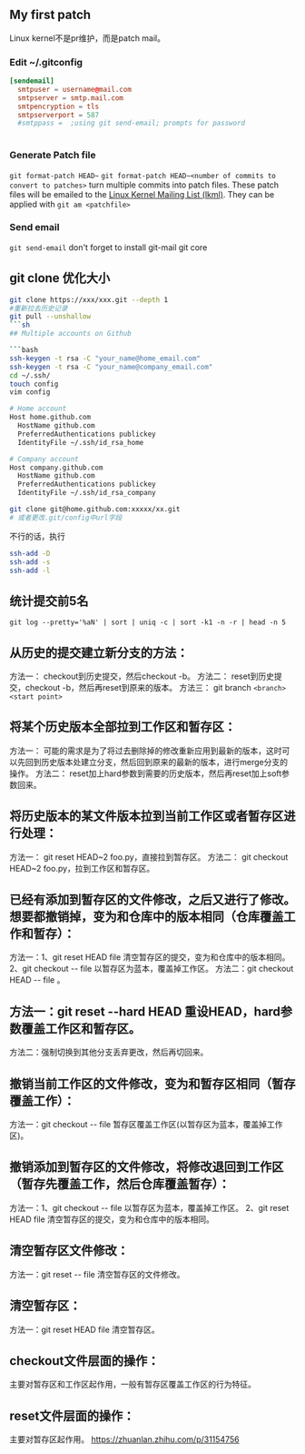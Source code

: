 ## My first patch
Linux kernel不是pr维护，而是patch mail。

### Edit ~/.gitconfig
```conf
[sendemail]
  smtpuser = username@mail.com
  smtpserver = smtp.mail.com
  smtpencryption = tls
  smtpserverport = 587
  #smtppass =  ;using git send-email; prompts for password
  
```
### Generate Patch file

`git format-patch HEAD~`
`git format-patch HEAD~<number of commits to convert to patches>` turn multiple commits into patch files. These patch files will be emailed to the [Linux Kernel Mailing List (lkml)](https://lkml.org/). They can be applied with `git am <patchfile>`

### Send email
`git send-email`
don't forget to install git-mail git core

## git clone 优化大小
```sh
git clone https://xxx/xxx.git --depth 1
#重新拉去历史记录
git pull --unshallow 
```sh 
## Multiple accounts on Github

```bash
ssh-keygen -t rsa -C "your_name@home_email.com"
ssh-keygen -t rsa -C "your_name@company_email.com"
cd ~/.ssh/
touch config
vim config

# Home account
Host home.github.com
  HostName github.com
  PreferredAuthentications publickey
  IdentityFile ~/.ssh/id_rsa_home

# Company account
Host company.github.com
  HostName github.com
  PreferredAuthentications publickey
  IdentityFile ~/.ssh/id_rsa_company

git clone git@home.github.com:xxxxx/xx.git
# 或者更改.git/config中url字段
```

不行的话，执行

```bash
ssh-add -D
ssh-add -s
ssh-add -l
```

## 统计提交前5名
`git log --pretty='%aN' | sort | uniq -c | sort -k1 -n -r | head -n 5`
## 从历史的提交建立新分支的方法：

方法一： checkout到历史提交，然后checkout -b。
方法二： reset到历史提交，checkout -b，然后再reset到原来的版本。
方法三： git branch `<branch> <start point>`

## 将某个历史版本全部拉到工作区和暂存区：

方法一： 可能的需求是为了将过去删除掉的修改重新应用到最新的版本，这时可以先回到历史版本处建立分支，然后回到原来的最新的版本，进行merge分支的操作。
方法二： reset加上hard参数到需要的历史版本，然后再reset加上soft参数回来。

## 将历史版本的某文件版本拉到当前工作区或者暂存区进行处理：

方法一： git reset HEAD~2 foo.py，直接拉到暂存区。
方法二： git checkout HEAD~2 foo.py，拉到工作区和暂存区。

## 已经有添加到暂存区的文件修改，之后又进行了修改。想要都撤销掉，变为和仓库中的版本相同（仓库覆盖工作和暂存）：

方法一：1、git reset HEAD file 清空暂存区的提交，变为和仓库中的版本相同。2、git checkout  --  file 以暂存区为蓝本，覆盖掉工作区。
方法二：git checkout HEAD --  file 。

## 方法一：git reset --hard HEAD 重设HEAD，hard参数覆盖工作区和暂存区。

方法二：强制切换到其他分支丢弃更改，然后再切回来。

## 撤销当前工作区的文件修改，变为和暂存区相同（暂存覆盖工作）：

方法一：git checkout -- file 暂存区覆盖工作区(以暂存区为蓝本，覆盖掉工作区)。

## 撤销添加到暂存区的文件修改，将修改退回到工作区（暂存先覆盖工作，然后仓库覆盖暂存）：

方法一：1、git checkout  --  file 以暂存区为蓝本，覆盖掉工作区。 2、git reset HEAD file 清空暂存区的提交，变为和仓库中的版本相同。

## 清空暂存区文件修改：

方法一：git reset -- file 清空暂存区的文件修改。

## 清空暂存区：

方法一：git reset HEAD file 清空暂存区。

## checkout文件层面的操作：

主要对暂存区和工作区起作用，一般有暂存区覆盖工作区的行为特征。

## reset文件层面的操作：

主要对暂存区起作用。
https://zhuanlan.zhihu.com/p/31154756